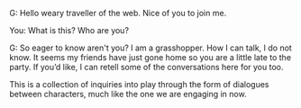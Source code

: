 G: Hello weary traveller of the web. Nice of you to join me.

You: What is this? Who are you?

G: So eager to know aren't you? I am a grasshopper. How I can talk, I do not know. It seems my friends have just gone home so you are a little late to the party. If you’d like, I can retell some of the conversations here for you too.

This is a collection of inquiries into play through the form of dialogues between characters, much like the one we are engaging in now.

